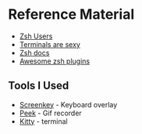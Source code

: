 # Reference Material

* [Zsh Users](https://github.com/zsh-users)
* [Terminals are sexy](https://terminalsare.sexy/)
* [Zsh docs](http://zsh.sourceforge.net/Doc/Release/index.html#Top)
* [Awesome zsh plugins](https://github.com/unixorn/awesome-zsh-plugins)

## Tools I Used

* [Screenkey](https://gitlab.com/wavexx/screenkey) - Keyboard overlay
* [Peek](https://github.com/phw/peek) - Gif recorder
* [Kitty](https://sw.kovidgoyal.net/kitty/) - terminal
